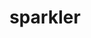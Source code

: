 ---
layout: activities
title: sparkler
emoji: sparkler
permalink: 🎇.html
image: assets/img/3moji/sparkler.png
---